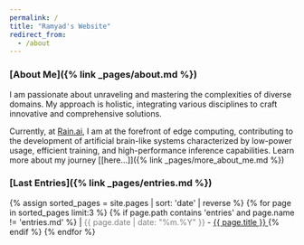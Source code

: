 ```yaml
---
permalink: /
title: "Ramyad's Website"
redirect_from:
  - /about
---
```

### [About Me]({% link _pages/about.md %})

I am passionate about unraveling and mastering the complexities of diverse domains. My approach is holistic, integrating various disciplines to craft innovative and comprehensive solutions.  

Currently, at [Rain.ai](https://rain.ai/), I am at the forefront of edge computing, contributing to the development of artificial brain-like systems characterized by low-power usage, efficient training, and high-performance inference capabilities. Learn more about my journey [[here...]]({% link _pages/more_about_me.md %})  


### [Last Entries]({% link _pages/entries.md %})
<ul id="recent-posts" style="list-style-type: none; padding-left: 0">
{% assign sorted_pages = site.pages | sort: 'date' | reverse %}
{% for page in sorted_pages limit:3 %}
    {% if page.path contains 'entries' and page.name != 'entries.md' %}
      | <span style="color: gray;">{{ page.date | date: "%m.%Y" }}</span> - <a href="{{ page.url | relative_url }}">{{ page.title }} </a>
    {% endif %}
{% endfor %}
</ul>
